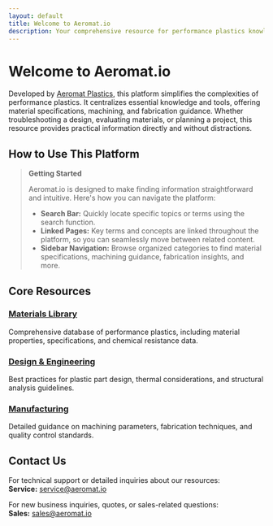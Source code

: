 ```yaml
---
layout: default
title: Welcome to Aeromat.io
description: Your comprehensive resource for performance plastics knowledge and specifications
---
```


# Welcome to Aeromat.io

Developed by [Aeromat Plastics](https://www.aeromatplastics.com), this platform simplifies the complexities of performance plastics. It centralizes essential knowledge and tools, offering material specifications, machining, and fabrication guidance. Whether troubleshooting a design, evaluating materials, or planning a project, this resource provides practical information directly and without distractions.

## How to Use This Platform  

> **Getting Started**
>
> Aeromat.io is designed to make finding information straightforward and intuitive. Here's how you can navigate the platform:  
>
> - **Search Bar:** Quickly locate specific topics or terms using the search function. 
> - **Linked Pages:** Key terms and concepts are linked throughout the platform, so you can seamlessly move between related content.  
> - **Sidebar Navigation:** Browse organized categories to find material specifications, machining guidance, fabrication insights, and more.  

## Core Resources

### [Materials Library](/materials/)
Comprehensive database of performance plastics, including material properties, specifications, and chemical resistance data.

### [Design & Engineering](/design-guides/)
Best practices for plastic part design, thermal considerations, and structural analysis guidelines.

### [Manufacturing](/machining/)
Detailed guidance on machining parameters, fabrication techniques, and quality control standards.

## Contact Us

For technical support or detailed inquiries about our resources:  
**Service:** [service@aeromat.io](mailto:service@aeromat.io)

For new business inquiries, quotes, or sales-related questions:  
**Sales:** [sales@aeromat.io](mailto:sales@aeromat.io)